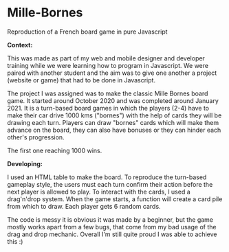 # Mille-Bornes
Reproduction of a French board game in pure Javascript

**Context:**

This was made as part of my web and mobile designer and developer training while we were learning how to program in Javascript.
We were paired with another student and the aim was to give one another a project (website or game) that had to be done in Javascript.

The project I was assigned was to make the classic Mille Bornes board game. It started around October 2020 and was completed around January 2021.
It is a turn-based board games in which the players (2-4) have to make their car drive 1000 kms ("bornes") with the help of cards they will be drawing each turn.
Players can draw "bornes" cards which will make them advance on the board, they can also have bonuses or they can hinder each other's progression.

The first one reaching 1000 wins.


**Developing:**

I used an HTML table to make the board.
To reproduce the turn-based gameplay style, the users must each turn confirm their action before the next player is allowed to play.
To interact with the cards, I used a drag'n'drop system.
When the game starts, a function will create a card pile from which to draw. Each player gets 6 random cards.

The code is messy it is obvious it was made by a beginner, but the game mostly works apart from a few bugs, that come from my bad usage of the drag and drop mechanic.
Overall I'm still quite proud I was able to achieve this :)
